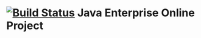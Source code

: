 [![Build Status](https://travis-ci.org/pro100boy/demo.svg?branch=master)](https://travis-ci.org/pro100boy/demo)
Java Enterprise Online Project 
===============================

